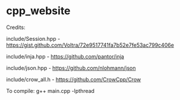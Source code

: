 # cpp_website

Credits:



include/Session.hpp - https://gist.github.com/Voltra/72e9517741fa7b52e7fe53ac799c406e

include/inja.hpp - https://github.com/pantor/inja

include/json.hpp - https://github.com/nlohmann/json

include/crow_all.h - https://github.com/CrowCpp/Crow


To compile:
g++ main.cpp -lpthread
